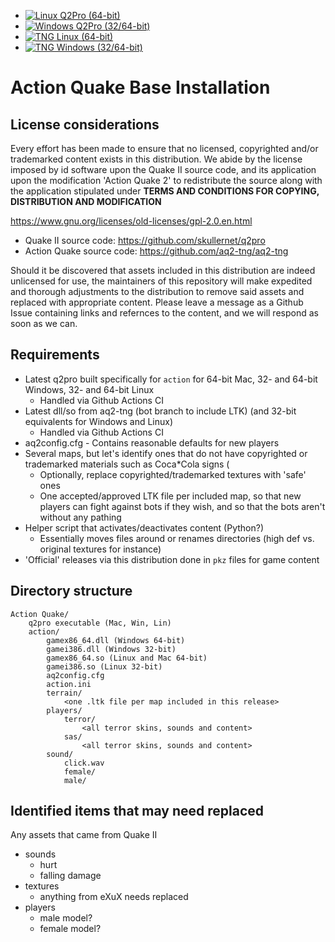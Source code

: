 * [![Linux Q2Pro (64-bit)](https://github.com/actionquake/distrib/actions/workflows/Q2Pro-Linux.yaml/badge.svg)](https://github.com/actionquake/distrib/actions/workflows/Q2Pro-Linux.yaml)
* [![Windows Q2Pro (32/64-bit)](https://github.com/actionquake/distrib/actions/workflows/Q2Pro-Windows.yaml/badge.svg)](https://github.com/actionquake/distrib/actions/workflows/Q2Pro-Windows.yaml)
* [![TNG Linux (64-bit)](https://github.com/actionquake/distrib/actions/workflows/TNG-Linux.yaml/badge.svg)](https://github.com/actionquake/distrib/actions/workflows/TNG-Linux.yaml)
* [![TNG Windows (32/64-bit)](https://github.com/actionquake/distrib/actions/workflows/TNG-Windows.yaml/badge.svg)](https://github.com/actionquake/distrib/actions/workflows/TNG-Windows.yaml)

# Action Quake Base Installation

## License considerations
Every effort has been made to ensure that no licensed, copyrighted and/or trademarked content exists in this distribution.  We abide by the license imposed by id software upon the Quake II source code, and its application upon the modification 'Action Quake 2' to redistribute the source along with the application stipulated under **TERMS AND CONDITIONS FOR COPYING, DISTRIBUTION AND MODIFICATION**

https://www.gnu.org/licenses/old-licenses/gpl-2.0.en.html

- Quake II source code: https://github.com/skullernet/q2pro
- Action Quake source code: https://github.com/aq2-tng/aq2-tng

Should it be discovered that assets included in this distribution are indeed unlicensed for use, the maintainers of this repository will make expedited and thorough adjustments to the distribution to remove said assets and replaced with appropriate content.  Please leave a message as a Github Issue containing links and refernces to the content, and we will respond as soon as we can.

## Requirements
* Latest q2pro built specifically for `action` for 64-bit Mac, 32- and 64-bit Windows, 32- and 64-bit Linux
    * Handled via Github Actions CI
* Latest dll/so from aq2-tng (bot branch to include LTK) (and 32-bit equivalents for Windows and Linux)
    * Handled via Github Actions CI
* aq2config.cfg - Contains reasonable defaults for new players
* Several maps, but let's identify ones that do not have copyrighted or trademarked materials such as Coca*Cola signs (
    * Optionally, replace copyrighted/trademarked textures with 'safe' ones
    * One accepted/approved LTK file per included map, so that new players can fight against bots if they wish, and so that the bots aren't without any pathing
* Helper script that activates/deactivates content (Python?)
    * Essentially moves files around or renames directories (high def vs. original textures for instance)
* 'Official' releases via this distribution done in `pkz` files for game content


## Directory structure
```
Action Quake/
    q2pro executable (Mac, Win, Lin)
    action/
        gamex86_64.dll (Windows 64-bit)
        gamei386.dll (Windows 32-bit)
        gamex86_64.so (Linux and Mac 64-bit)
        gamei386.so (Linux 32-bit)
        aq2config.cfg
        action.ini
        terrain/
            <one .ltk file per map included in this release>
        players/
            terror/
                <all terror skins, sounds and content>
            sas/
                <all terror skins, sounds and content>
        sound/
            click.wav
            female/
            male/
```

## Identified items that may need replaced
Any assets that came from Quake II
* sounds
    * hurt
    * falling damage
* textures
    * anything from eXuX needs replaced
* players
    * male model?
    * female model?